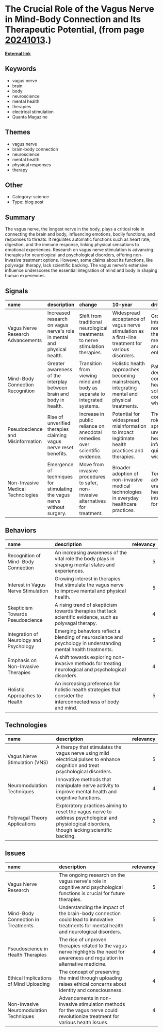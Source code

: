 # __The Crucial Role of the Vagus Nerve in Mind-Body Connection and Its Therapeutic Potential__, (from page [20241013](https://kghosh.substack.com/p/20241013).)

__[External link](https://www.wired.com/story/how-our-longest-nerve-orchestrates-the-mind-body-connection-vagus/)__



## Keywords

* vagus nerve
* brain
* body
* neuroscience
* mental health
* therapies
* electrical stimulation
* Quanta Magazine

## Themes

* vagus nerve
* brain-body connection
* neuroscience
* mental health
* physical responses
* therapy

## Other

* Category: science
* Type: blog post

## Summary

The vagus nerve, the longest nerve in the body, plays a critical role in connecting the brain and body, influencing emotions, bodily functions, and responses to threats. It regulates automatic functions such as heart rate, digestion, and the immune response, linking physical sensations to emotional experiences. Research on vagus nerve stimulation is advancing therapies for neurological and psychological disorders, offering non-invasive treatment options. However, some claims about its functions, like polyvagal therapy, lack scientific backing. The vagus nerve's extensive influence underscores the essential integration of mind and body in shaping human experiences.

## Signals

| name                              | description                                                              | change                                                                           | 10-year                                                                                           | driving-force                                                                           |   relevancy |
|:----------------------------------|:-------------------------------------------------------------------------|:---------------------------------------------------------------------------------|:--------------------------------------------------------------------------------------------------|:----------------------------------------------------------------------------------------|------------:|
| Vagus Nerve Research Advancements | Increased research on vagus nerve's role in mental and physical health.  | Shift from traditional neurological treatments to nerve stimulation therapies.   | Widespread acceptance of vagus nerve stimulation as a first-line treatment for various disorders. | Growing interest in non-invasive therapies for mental health and cognitive enhancement. |           4 |
| Mind-Body Connection Recognition  | Greater awareness of the interplay between brain and body in health.     | Transition from viewing mind and body as separate to integrated systems.         | Holistic health approaches becoming mainstream, integrating mental and physical treatments.       | Patient demand for comprehensive health solutions that consider the whole person.       |           5 |
| Pseudoscience and Misinformation  | Rise of unverified therapies claiming vagus nerve reset benefits.        | Increase in public reliance on anecdotal remedies over scientific evidence.      | Potential for widespread misinformation to impact legitimate health practices and therapies.      | The internet's role in spreading unverified health information quickly and widely.      |           3 |
| Non-Invasive Medical Technologies | Emergence of techniques for stimulating the vagus nerve without surgery. | Move from invasive procedures to safer, non-invasive alternatives for treatment. | Broader adoption of non-invasive medical technologies in everyday healthcare practices.           | Technological advancements enabling safer health interventions for patients.            |           4 |

## Behaviors

| name                                    | description                                                                                                     |   relevancy |
|:----------------------------------------|:----------------------------------------------------------------------------------------------------------------|------------:|
| Recognition of Mind-Body Connection     | An increasing awareness of the vital role the body plays in shaping mental states and experiences.              |           5 |
| Interest in Vagus Nerve Stimulation     | Growing interest in therapies that stimulate the vagus nerve to improve mental and physical health.             |           5 |
| Skepticism Towards Pseudoscience        | A rising trend of skepticism towards therapies that lack scientific evidence, such as polyvagal therapy.        |           4 |
| Integration of Neurology and Psychology | Emerging behaviors reflect a blending of neuroscience and psychology in understanding mental health treatments. |           5 |
| Emphasis on Non-Invasive Therapies      | A shift towards exploring non-invasive methods for treating neurological and psychological disorders.           |           4 |
| Holistic Approaches to Health           | An increasing preference for holistic health strategies that consider the interconnectedness of body and mind.  |           5 |

## Technologies

| name                          | description                                                                                                                                    |   relevancy |
|:------------------------------|:-----------------------------------------------------------------------------------------------------------------------------------------------|------------:|
| Vagus Nerve Stimulation (VNS) | A therapy that stimulates the vagus nerve using mild electrical pulses to enhance cognition and treat psychological disorders.                 |           5 |
| Neuromodulation Techniques    | Innovative methods that manipulate nerve activity to improve mental health and cognitive functions.                                            |           4 |
| Polyvagal Theory Applications | Exploratory practices aiming to reset the vagus nerve to address psychological and physiological disorders, though lacking scientific backing. |           2 |

## Issues

| name                                    | description                                                                                                                             |   relevancy |
|:----------------------------------------|:----------------------------------------------------------------------------------------------------------------------------------------|------------:|
| Vagus Nerve Research                    | The ongoing research on the vagus nerve's role in cognitive and psychological functions is crucial for future therapies.                |           5 |
| Mind-Body Connection in Treatments      | Understanding the impact of the brain-body connection could lead to innovative treatments for mental health and neurological disorders. |           5 |
| Pseudoscience in Health Therapies       | The rise of unproven therapies related to the vagus nerve highlights the need for awareness and regulation in alternative medicine.     |           4 |
| Ethical Implications of Mind Uploading  | The concept of preserving the mind through uploading raises ethical concerns about identity and consciousness.                          |           4 |
| Non-invasive Neuromodulation Techniques | Advancements in non-invasive stimulation methods for the vagus nerve could revolutionize treatment for various health issues.           |           4 |
